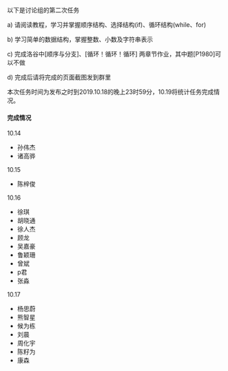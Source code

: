 以下是讨论组的第二次任务

a) 请阅读教程，学习并掌握顺序结构、选择结构(if)、循环结构(while、for)

b) 学习简单的数据结构，掌握整数、小数及字符串表示

c) 完成洛谷中[顺序与分支]、[循环！循环！循环] 两章节作业，其中题[P1980]可以不做

d) 完成后请将完成的页面截图发到群里


本次任务时间为发布之时到2019.10.18的晚上23时59分，10.19将统计任务完成情况。

#### 完成情况

10.14

- 孙伟杰
- 诸高骅

10.15

- 陈梓俊

10.16

- 徐琪
- 胡晓通
- 徐人杰
- 顾龙
- 吴嘉豪
- 鲁颖珊
- 曾斌
- p君
- 张淼

10.17

- 杨思蔚
- 熊智星
- 候为栋
- 刘晨
- 周化宇
- 陈籽为
- 康森
